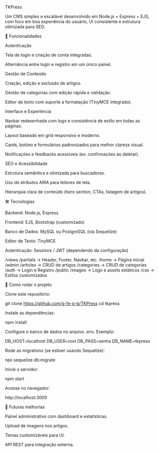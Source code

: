 TKPress

Um CMS simples e escalável desenvolvido em Node.js + Express + EJS, com foco em boa experiência do usuário, UI consistente e estrutura otimizada para SEO.

🚀 Funcionalidades

Autenticação

Tela de login e criação de conta integradas.

Alternância entre login e registro em um único painel.

Gestão de Conteúdo

Criação, edição e exclusão de artigos.

Gestão de categorias com edição rápida e validação.

Editor de texto com suporte a formatação (TinyMCE integrado).

Interface e Experiência

Navbar redesenhada com logo e consistência de estilo em todas as páginas.

Layout baseado em grid responsivo e moderno.

Cards, botões e formulários padronizados para melhor clareza visual.

Notificações e feedbacks acessíveis (ex: confirmações ao deletar).

SEO e Acessibilidade

Estrutura semântica e otimizada para buscadores.

Uso de atributos ARIA para leitores de tela.

Hierarquia clara de conteúdo (hero section, CTAs, listagem de artigos).

🛠️ Tecnologias

Backend: Node.js, Express

Frontend: EJS, Bootstrap (customizado)

Banco de Dados: MySQL ou PostgreSQL (via Sequelize)

Editor de Texto: TinyMCE

Autenticação: Sessions / JWT (dependendo da configuração)

/views
  /partials        -> Header, Footer, Navbar, etc.
  /home            -> Página inicial
  /admin
    /articles      -> CRUD de artigos
    /categories    -> CRUD de categorias
    /auth          -> Login e Registro
/public
  /images          -> Logo e assets estáticos
  /css             -> Estilos customizados

  
📖 Como rodar o projeto

Clone este repositório:

git clone https://github.com/g-fe-p-b/TKPress
cd tkpress


Instale as dependências:

npm install


Configure o banco de dados no arquivo .env. Exemplo:

DB_HOST=localhost
DB_USER=root
DB_PASS=senha
DB_NAME=tkpress


Rode as migrations (se estiver usando Sequelize):

npx sequelize db:migrate


Inicie o servidor:

npm start


Acesse no navegador:

http://localhost:3000

🌟 Futuras melhorias

Painel administrativo com dashboard e estatísticas.

Upload de imagens nos artigos.

Temas customizáveis para UI.

API REST para integração externa.
